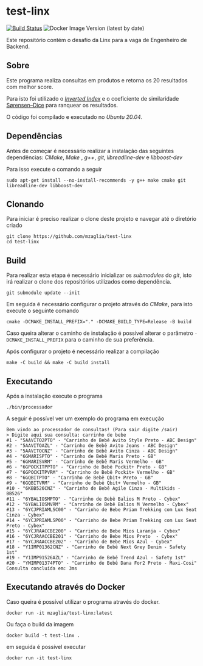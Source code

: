 # test-linx

[![Build Status](https://cloud.drone.io/api/badges/mzaglia/test-linx/status.svg)](https://cloud.drone.io/mzaglia/test-linx)
![Docker Image Version (latest by date)](https://img.shields.io/docker/v/mzaglia/test-linx)


Este repositório contém o desafio da Linx para a vaga de Engenheiro de Backend.

## Sobre

Este programa realiza consultas em produtos e retorna os 20 resultados com melhor score.

Para isto foi utilizado o [_Inverted Index_](https://en.wikipedia.org/wiki/Inverted_index) e o coeficiente de similaridade [Sørensen–Dice](https://en.wikipedia.org/wiki/S%C3%B8rensen%E2%80%93Dice_coefficient) para ranquear os resultados.

O código foi compilado e executado no _Ubuntu 20.04_.

## Dependências
Antes de começar é necessário realizar a instalação das seguintes dependências: _CMake_, _Make_ , _g++_, _git_, _libreadline-dev_ e _libboost-dev_

Para isso execute o comando a seguir
```shell
sudo apt-get install --no-install-recommends -y g++ make cmake git libreadline-dev libboost-dev
```

## Clonando

Para iniciar é preciso realizar o clone deste projeto e navegar até o diretório criado

```
git clone https://github.com/mzaglia/test-linx
cd test-linx
```

## Build

Para realizar esta etapa é necessário inicializar os _submodules_ do _git_, isto irá realizar o clone dos repositórios utilizados como dependência.

```
git submodule update --init
```

Em seguida é necessário configurar o projeto através do _CMake_, para isto execute o seguinte comando

```
cmake -DCMAKE_INSTALL_PREFIX="." -DCMAKE_BUILD_TYPE=Release -B build
```
Caso queira alterar o caminho de instalação é possível alterar o parâmetro `-DCMAKE_INSTALL_PREFIX` para o caminho de sua preferência.

Após configurar o projeto é necessário realizar a compilação

```
make -C build && make -C build install
```

## Executando

Após a instalação execute o programa
```
./bin/processador
```

A seguir é possível ver um exemplo do programa em execução

```
Bem vindo ao processador de consultas! (Para sair digite /sair)
> Digite aqui sua consulta: carrinho de bebe
#1 - "5AAVITO2PTO" - "Carrinho de Bebê Avito Style Preto - ABC Design"
#2 - "5AAVITOAZL" - "Carrinho de Bebê Avito Jeans - ABC Design"
#3 - "5AAVITOCNZ" - "Carrinho de Bebê Avito Cinza - ABC Design"
#4 - "6GMARISPTO" - "Carrinho de Bebê Maris Preto - GB"
#5 - "6GMARISVRM" - "Carrinho de Bebê Maris Vermelho - GB"
#6 - "6GPOCKITPPTO" - "Carrinho de Bebê Pockit+ Preto - GB"
#7 - "6GPOCKITPVRM" - "Carrinho de Bebê Pockit+ Vermelho - GB"
#8 - "6GQBITPTO" - "Carrinho de Bebê Qbit+ Preto - GB"
#9 - "6GQBITVRM" - "Carrinho de Bebê Qbit+ Vermelho - GB"
#10 - "6KBB526CNZ" - "Carrinho de Bebê Agile Cinza - Multikids - BB526"
#11 - "6YBALIOSMPTO" - "Carrinho de Bebê Balios M Preto - Cybex"
#12 - "6YBALIOSMVRM" - "Carrinho de Bebê Balios M Vermelho - Cybex"
#13 - "6YCJPRIAMLSC00" - "Carrinho de Bebe Priam Trekking com Lux Seat Cinza - Cybex"
#14 - "6YCJPRIAMLSP00" - "Carrinho de Bebe Priam Trekking com Lux Seat Preto - Cybex"
#15 - "6YCJRAACCBE200" - "Carrinho de Bebe Mios Laranja - Cybex"
#16 - "6YCJRAACCBE201" - "Carrinho de Bebe Mios Preto  - Cybex"
#17 - "6YCJRAACCBE202" - "Carrinho de Bebe Mios Azul - Cybex"
#18 - "Y1IMP01362CNZ" - "Carrinho de Bebê Next Grey Denim - Safety 1st"
#19 - "Y1IMP91526AZL" - "Carrinho de Bebê Trend Azul - Safety 1st"
#20 - "YMIMP01374PTO" - "Carrinho de Bebê Dana For2 Preto - Maxi-Cosi"
Consulta concluída em: 3ms
```

## Executando através do Docker
Caso queira é possível utilizar o programa através do docker.

```
docker run -it mzaglia/test-linx:latest
```

Ou faça o build da imagem
```
docker build -t test-linx .
```

em seguida é possível executar

```
docker run -it test-linx
```
